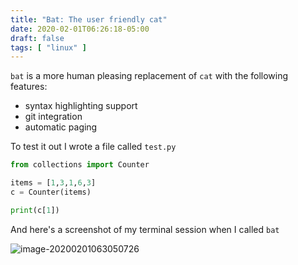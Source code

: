 ```yaml
---
title: "Bat: The user friendly cat"
date: 2020-02-01T06:26:18-05:00
draft: false
tags: [ "linux" ]
---
```


`bat` is a more human pleasing replacement of `cat` with the following features:

- syntax highlighting support
- git integration
- automatic paging

To test it out I wrote a file called `test.py`

```python
from collections import Counter

items = [1,3,1,6,3]
c = Counter(items)

print(c[1])
```

And here's a screenshot of my terminal session when I called `bat`

![image-20200201063050726](/files/images/20200201063050726.png)

